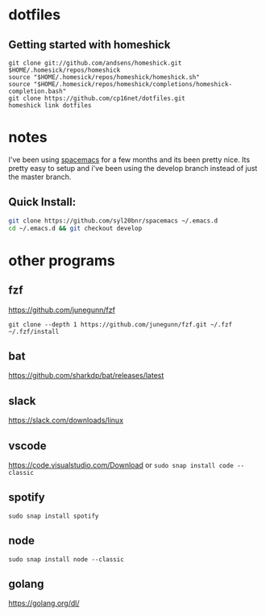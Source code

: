 # dotfiles
## Getting started with homeshick

    git clone git://github.com/andsens/homeshick.git $HOME/.homesick/repos/homeshick
    source "$HOME/.homesick/repos/homeshick/homeshick.sh"
    source "$HOME/.homesick/repos/homeshick/completions/homeshick-completion.bash"
    git clone https://github.com/cp16net/dotfiles.git
    homeshick link dotfiles

# notes

I've been using [spacemacs](https://github.com/syl20bnr/spacemacs/) for a few months and its been pretty nice. Its pretty easy to setup and i've been using the develop branch instead of just the master branch.

## Quick Install:

```bash
git clone https://github.com/syl20bnr/spacemacs ~/.emacs.d
cd ~/.emacs.d && git checkout develop
```

# other programs

## fzf
https://github.com/junegunn/fzf

```
git clone --depth 1 https://github.com/junegunn/fzf.git ~/.fzf
~/.fzf/install
```

## bat
https://github.com/sharkdp/bat/releases/latest

## slack
https://slack.com/downloads/linux

## vscode
https://code.visualstudio.com/Download or `sudo snap install code --classic`

## spotify
`sudo snap install spotify`

## node
`sudo snap install node --classic`

## golang
https://golang.org/dl/
